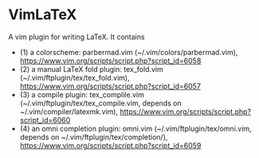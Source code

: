 # VimLaTeX
A vim plugin for writing LaTeX.
It contains 
- (1) a colorscheme: parbermad.vim (~/.vim/colors/parbermad.vim), https://www.vim.org/scripts/script.php?script_id=6058
- (2) a manual LaTeX fold plugin: tex_fold.vim (~/.vim/ftplugin/tex/tex_fold.vim), https://www.vim.org/scripts/script.php?script_id=6057
- (3) a compile plugin: tex_complile.vim (~/.vim/ftplugin/tex/tex_compile.vim, depends on ~/.vim/compiler/latexmk.vim), https://www.vim.org/scripts/script.php?script_id=6060
- (4) an omni completion plugin: omni.vim (~/.vim/ftplugin/tex/omni.vim, depends on ~/.vim/ftplugin/tex/completion/), https://www.vim.org/scripts/script.php?script_id=6059
